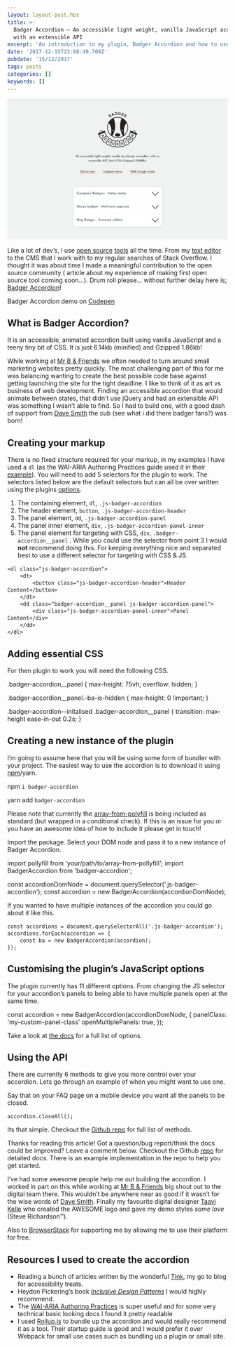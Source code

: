 ```yaml
---
layout: layout-post.hbs
title: >-
  Badger Accordion — An accessible light weight, vanilla JavaScript accordion
  with an extensible API
excerpt: 'An introduction to my plugin, Badger Accordion and how to use it.'
date: '2017-12-15T23:08:49.708Z'
pubdate: '15/12/2017'
tags: posts
categories: []
keywords: []
---
```


![Badger accordion demo](/assets/img/1__XvUWwkh__xUV8wAPW2dsWaQ.jpeg)


Like a lot of dev’s, I use [open source](https://hackernoon.com/tagged/open-source) [tools](https://hackernoon.com/tagged/tools) all the time. From my [text editor](https://atom.io/) to the CMS that I work with to my regular searches of Stack Overflow. I thought it was about time I made a meaningful contribution to the open source community ( article about my experience of making first open source tool coming soon…). Drum roll please… without further delay here is; [Badger Accordion](http://ba.northernbadger.co.uk/)!

Badger Accordion demo on [Codepen](https://codepen.io/stuartjnelson/pen/WZpxqY)

## What is Badger Accordion?

It is an accessible, animated accordion built using vanilla JavaScript and a teeny tiny bit of CSS. It is just 6.14kb (minified) and Gzipped 1.86kb!

While working at [Mr B & Friends](http://mrbandfriends.co.uk) we often needed to turn around small marketing websites pretty quickly. The most challenging part of this for me was balancing wanting to create the best possible code base against getting launching the site for the tight deadline. I like to think of it as art vs business of web development. Finding an accessible accordion that would animate between states, that didn’t use jQuery and had an extensible API was something I wasn’t able to find. So I had to build one, with a good dash of support from [Dave Smith](https://aheadcreative.co.uk/) the cub (see what i did there badger fans?) was born!

## Creating your markup

There is no fixed structure required for your markup, in my examples I have used a `dl` (as the WAI-ARIA Authoring Practices guide used it in their [example](https://www.w3.org/TR/wai-aria-practices-1.1/examples/accordion/accordion.html)). You will need to add 5 selectors for the plugin to work. The selectors listed below are the default selectors but can all be over written using the plugins [options](https://github.com/stuartjnelson/badger-accordion#options).

1.  The containing element, `dl`, `.js-badger-accordion`
2.  The header element, `button`, `.js-badger-accordion-header`
3.  The panel element, `dd`, `.js-badger-accordion-panel`
4.  The panel inner element, `div`, `.js-badger-accordion-panel-inner`
5.  The panel element for targeting with CSS, `div`, `.badger-accordion__panel` . While you could use the selector from point 3 I would **not** recommend doing this. For keeping everything nice and separated best to use a different selector for targeting with CSS & JS.

```
<dl class="js-badger-accordion">
    <dt>
        <button class="js-badger-accordion-header">Header Content</button>
    </dt>
    <dd class="badger-accordion__panel js-badger-accordion-panel">
        <div class="js-badger-accordion-panel-inner">Panel Content</div>
    </dd>
</dl>
```

## Adding essential CSS

For then plugin to work you will need the following CSS.

.badger-accordion\_\_panel {
    max-height: 75vh;
    overflow: hidden;
}

.badger-accordion\_\_panel.-ba-is-hidden {
    max-height: 0 !important;
}

.badger-accordion--initalised .badger-accordion\_\_panel {
    transition: max-height ease-in-out 0.2s;
}

## Creating a new instance of the plugin

I’m going to assume here that you will be using some form of bundler with your project. The easiest way to use the accordion is to download it using [npm](http://npmjs.com/package/badger-accordion)/yarn.

npm `i badger-accordion`

yarn add `badger-accordion`

Please note that currently the [array-from-polyfill](https://developer.mozilla.org/en-US/docs/Web/JavaScript/Reference/Global_Objects/Array/from#Polyfill) is being included as standard (but wrapped in a conditional check). If this is an issue for you or you have an awesome idea of how to include it please get in touch!

Import the package. Select your DOM node and pass it to a new instance of Badger Accordion.

import pollyfill from 'your/path/to/array-from-pollyfill';
import BadgerAccordion from 'badger-accordion';

const accordionDomNode = document.querySelector('.js-badger-accordion');
const accordion = new BadgerAccordion(accordionDomNode);

If you wanted to have multiple instances of the accordion you could go about it like this.

```
const accordions = document.querySelectorAll('.js-badger-accordion');
accordions.forEach(accordion => {
    const ba = new BadgerAccordion(accordion);
});
```

## Customising the plugin’s JavaScript options

The plugin currently has 11 different options. From changing the JS selector for your accordion’s panels to being able to have multiple panels open at the same time.

const accordion = new BadgerAccordion(accordionDomNode, {
    panelClass: 'my-custom-panel-class’
    openMultiplePanels: true,
});

Take a look at [the docs](https://github.com/stuartjnelson/badger-accordion#options) for a full list of options.

## Using the API

There are currently 6 methods to give you more control over your accordion. Lets go through an example of when you might want to use one.

Say that on your FAQ page on a mobile device you want all the panels to be closed.

```
accordion.closeAll();
```

Its that simple. Checkout the [Github repo](https://github.com/stuartjnelson/badger-accordion#methods) for full list of methods.

Thanks for reading this article! Got a question/bug report/think the docs could be improved? Leave a comment below. Checkout the Github [repo](https://github.com/stuartjnelson/badger-accordion) for detailed docs. There is an example implementation in the repo to help you get started.

I’ve had some awesome people help me out building the accordion. I worked in part on this while working at [Mr B & Friends](https://www.mrbandfriends.co.uk/) big shout out to the digital team there. This wouldn’t be anywhere near as good if it wasn’t for the wise words of [Dave Smith](https://github.com/getdave). Finally my favourite digital designer [Taavi Kelle](https://twitter.com/taavetkelle) who created the AWESOME logo and gave my demo styles _some love_ (Steve Richardson™).

Also to [BrowserStack](https://www.browserstack.com/) for supporting me by allowing me to use their platform for free.

## Resources I used to create the accordion

*   Reading a bunch of articles written by the wonderful [Tink](https://tink.uk/), my go to blog for accessibility treats.
*   Heydon Pickering’s book [_Inclusive Design Patterns_](https://shop.smashingmagazine.com/products/inclusive-design-patterns)  I would highly recommend.
*   The [WAI-ARIA Authoring Practices](https://www.w3.org/TR/wai-aria-practices-1.1/#accordion) is super useful and for some very technical basic looking docs I found it pretty readable
*   I used [Rollup.js](http://rollupjs.org) to bundle up the accordion and would really recommend it as a tool. Their startup guide is good and I would prefer it over Webpack for small use cases such as bundling up a plugin or small site.